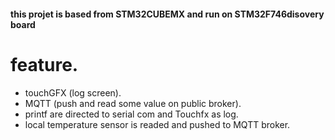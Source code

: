 #### this projet is based from  STM32CUBEMX  and run on  STM32F746disovery board
feature.
=======
- touchGFX  (log screen).
- MQTT   (push and read some value on public broker). 
- printf are directed to serial com and Touchfx as log.
- local temperature sensor is readed and pushed to MQTT broker.
 
 